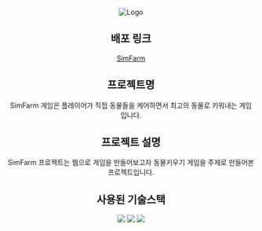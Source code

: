 <div align="center">
  
![Logo](https://github.com/jinoko01/SimFarm/assets/126740959/6f652444-3ab9-4dcf-a4b9-5b9936fb1b59)   

## 배포 링크

[SimFarm](https://hwangyongjin.github.io/SimFarm)   
## 프로젝트명   
SimFarm 게임은 플레이어가 직접 동물들을 케어하면서 최고의 동물로 키워내는 게임입니다.   
## 프로젝트 설명   
SimFarm 프로젝트는 웹으로 게임을 만들어보고자 동물키우기 게임을 주제로 만들어본 프로젝트입니다.   
## 사용된 기술스택   
<img src="https://img.shields.io/badge/React-61DAFB?style=for-the-badge&logo=react&logoColor=white"> <img src="https://img.shields.io/badge/Styled-components-DB7093?style=for-the-badge&logo=styledcomponents&logoColor=white"> <img src="https://img.shields.io/badge/Unity-000000?style=for-the-badge&logo=unity&logoColor=white">
</div>
